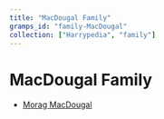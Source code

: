 ```yaml
---
title: "MacDougal Family"
gramps_id: "family-MacDougal"
collection: ["Harrypedia", "family"]
---
```


# MacDougal Family

- [Morag MacDougal](/Harrypedia/people/MacDougal/Morag/)
